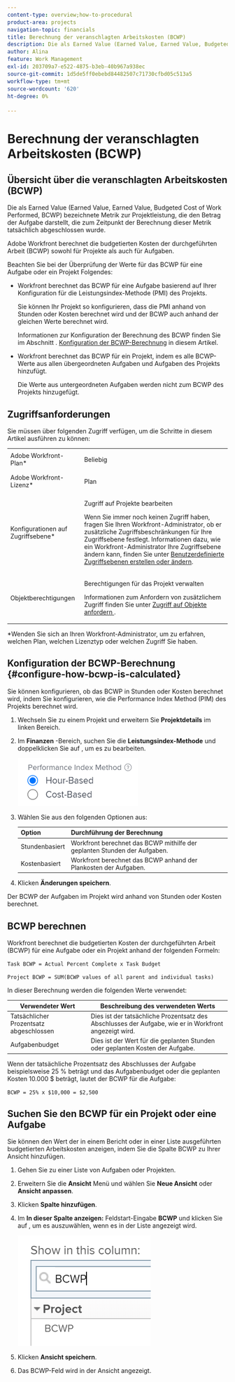 ```yaml
---
content-type: overview;how-to-procedural
product-area: projects
navigation-topic: financials
title: Berechnung der veranschlagten Arbeitskosten (BCWP)
description: Die als Earned Value (Earned Value, Earned Value, Budgeted Cost of Work Performed, BCWP) bezeichnete Metrik zur Projektleistung, die den Betrag der Aufgabe darstellt, die zum Zeitpunkt der Berechnung dieser Metrik tatsächlich abgeschlossen wurde.
author: Alina
feature: Work Management
exl-id: 203709a7-e522-4875-b3eb-40b967a938ec
source-git-commit: 1d5de5ff0ebebd84482507c71730cfbd05c513a5
workflow-type: tm+mt
source-wordcount: '620'
ht-degree: 0%

---
```


# Berechnung der veranschlagten Arbeitskosten (BCWP)

## Übersicht über die veranschlagten Arbeitskosten (BCWP)

Die als Earned Value (Earned Value, Earned Value, Budgeted Cost of Work Performed, BCWP) bezeichnete Metrik zur Projektleistung, die den Betrag der Aufgabe darstellt, die zum Zeitpunkt der Berechnung dieser Metrik tatsächlich abgeschlossen wurde.

Adobe Workfront berechnet die budgetierten Kosten der durchgeführten Arbeit (BCWP) sowohl für Projekte als auch für Aufgaben.

Beachten Sie bei der Überprüfung der Werte für das BCWP für eine Aufgabe oder ein Projekt Folgendes:

* Workfront berechnet das BCWP für eine Aufgabe basierend auf Ihrer Konfiguration für die Leistungsindex-Methode (PMI) des Projekts.

   Sie können Ihr Projekt so konfigurieren, dass die PMI anhand von Stunden oder Kosten berechnet wird und der BCWP auch anhand der gleichen Werte berechnet wird.

   Informationen zur Konfiguration der Berechnung des BCWP finden Sie im Abschnitt . [Konfiguration der BCWP-Berechnung](#configure-how-bcwp-is-calculated) in diesem Artikel.

* Workfront berechnet das BCWP für ein Projekt, indem es alle BCWP-Werte aus allen übergeordneten Aufgaben und Aufgaben des Projekts hinzufügt.

   Die Werte aus untergeordneten Aufgaben werden nicht zum BCWP des Projekts hinzugefügt.

## Zugriffsanforderungen

Sie müssen über folgenden Zugriff verfügen, um die Schritte in diesem Artikel ausführen zu können:

<table style="table-layout:auto"> 
 <col> 
 <col> 
 <tbody> 
  <tr> 
   <td role="rowheader">Adobe Workfront-Plan*</td> 
   <td> <p>Beliebig</p> </td> 
  </tr> 
  <tr> 
   <td role="rowheader">Adobe Workfront-Lizenz*</td> 
   <td> <p>Plan </p> </td> 
  </tr> 
  <tr> 
   <td role="rowheader">Konfigurationen auf Zugriffsebene*</td> 
   <td> <p>Zugriff auf Projekte bearbeiten</p> <p>Wenn Sie immer noch keinen Zugriff haben, fragen Sie Ihren Workfront-Administrator, ob er zusätzliche Zugriffsbeschränkungen für Ihre Zugriffsebene festlegt. Informationen dazu, wie ein Workfront-Administrator Ihre Zugriffsebene ändern kann, finden Sie unter <a href="../../../administration-and-setup/add-users/configure-and-grant-access/create-modify-access-levels.md" class="MCXref xref">Benutzerdefinierte Zugriffsebenen erstellen oder ändern</a>.</p> </td> 
  </tr> 
  <tr> 
   <td role="rowheader">Objektberechtigungen</td> 
   <td> <p>Berechtigungen für das Projekt verwalten</p> <p>Informationen zum Anfordern von zusätzlichem Zugriff finden Sie unter <a href="../../../workfront-basics/grant-and-request-access-to-objects/request-access.md" class="MCXref xref">Zugriff auf Objekte anfordern </a>.</p> </td> 
  </tr> 
 </tbody> 
</table>

&#42;Wenden Sie sich an Ihren Workfront-Administrator, um zu erfahren, welchen Plan, welchen Lizenztyp oder welchen Zugriff Sie haben.

## Konfiguration der BCWP-Berechnung {#configure-how-bcwp-is-calculated}

Sie können konfigurieren, ob das BCWP in Stunden oder Kosten berechnet wird, indem Sie konfigurieren, wie die Performance Index Method (PIM) des Projekts berechnet wird.

1. Wechseln Sie zu einem Projekt und erweitern Sie **Projektdetails** im linken Bereich.
1. Im **Finanzen** -Bereich, suchen Sie die **Leistungsindex-Methode** und doppelklicken Sie auf , um es zu bearbeiten.

   ![](assets/pim-options-hour-cost-based-nwe.png)

1. Wählen Sie aus den folgenden Optionen aus:

   | Option | Durchführung der Berechnung |
   |---|---|
   | Stundenbasiert | Workfront berechnet das BCWP mithilfe der geplanten Stunden der Aufgaben. |
   | Kostenbasiert | Workfront berechnet das BCWP anhand der Plankosten der Aufgaben. |

1. Klicken **Änderungen speichern**.

Der BCWP der Aufgaben im Projekt wird anhand von Stunden oder Kosten berechnet.

## BCWP berechnen

Workfront berechnet die budgetierten Kosten der durchgeführten Arbeit (BCWP) für eine Aufgabe oder ein Projekt anhand der folgenden Formeln:

```
Task BCWP = Actual Percent Complete x Task Budget
```

```
Project BCWP = SUM(BCWP values of all parent and individual tasks)
```

In dieser Berechnung werden die folgenden Werte verwendet:

| Verwendeter Wert | Beschreibung des verwendeten Werts |
|---|---|
| Tatsächlicher Prozentsatz abgeschlossen | Dies ist der tatsächliche Prozentsatz des Abschlusses der Aufgabe, wie er in Workfront angezeigt wird. |
| Aufgabenbudget | Dies ist der Wert für die geplanten Stunden oder geplanten Kosten der Aufgabe. |

Wenn der tatsächliche Prozentsatz des Abschlusses der Aufgabe beispielsweise 25 % beträgt und das Aufgabenbudget oder die geplanten Kosten 10.000 $ beträgt, lautet der BCWP für die Aufgabe:

```
BCWP = 25% x $10,000 = $2,500
```

## Suchen Sie den BCWP für ein Projekt oder eine Aufgabe

Sie können den Wert der in einem Bericht oder in einer Liste ausgeführten budgetierten Arbeitskosten anzeigen, indem Sie die Spalte BCWP zu Ihrer Ansicht hinzufügen.

1. Gehen Sie zu einer Liste von Aufgaben oder Projekten.
1. Erweitern Sie die **Ansicht** Menü und wählen Sie **Neue Ansicht** oder **Ansicht anpassen**.

1. Klicken **Spalte hinzufügen**.
1. Im **In dieser Spalte anzeigen:** Feldstart-Eingabe **BCWP** und klicken Sie auf , um es auszuwählen, wenn es in der Liste angezeigt wird.

   ![](assets/bcwp-project-view.png)

1. Klicken **Ansicht speichern**.
1. Das BCWP-Feld wird in der Ansicht angezeigt.
